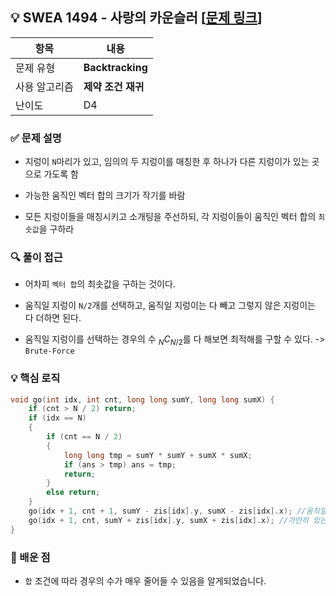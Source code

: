 ## 💡 SWEA 1494 - 사랑의 카운슬러 [[문제 링크](https://swexpertacademy.com/main/code/problem/problemDetail.do?contestProbId=AV2b_WPaAEIBBASw)]

| 항목 | 내용 |
|------|------|
| 문제 유형 | **Backtracking** |
| 사용 알고리즘 | **제약 조건 재귀** |
| 난이도 | D4 |

### ✅ 문제 설명
- 지렁이 `N`마리가 있고, 임의의 두 지렁이를 매칭한 후 하나가 다른 지렁이가 있는 곳으로 가도록 함

- 가능한 움직인 벡터 합의 크기가 작기를 바람

- 모든 지렁이들을 매칭시키고 소개팅을 주선하되, 각 지렁이들이 움직인 벡터 합의 `최솟값`을 구하라

### 🔍 풀이 접근
- 어차피 `벡터 합`의 최솟값을 구하는 것이다.

- 움직일 지렁이 `N/2`개를 선택하고, 움직일 지렁이는 다 빼고 그렇지 않은 지렁이는 다 더하면 된다.

- 움직일 지렁이를 선택하는 경우의 수 $_NC_{N/2}$를 다 해보면 최적해를 구할 수 있다. -> `Brute-Force`


### 💡 핵심 로직
```cpp
void go(int idx, int cnt, long long sumY, long long sumX) {
	if (cnt > N / 2) return;
	if (idx == N)
	{
		if (cnt == N / 2)
		{
			long long tmp = sumY * sumY + sumX * sumX;
			if (ans > tmp) ans = tmp;
			return;
		}
		else return;
	}
	go(idx + 1, cnt + 1, sumY - zis[idx].y, sumX - zis[idx].x); //움직일 지렁이를 선택한 경우
	go(idx + 1, cnt, sumY + zis[idx].y, sumX + zis[idx].x); //가만히 있는 지렁이를 선택한 경우
}
```

### 📌 배운 점
- `합` 조건에 따라 경우의 수가 매우 줄어들 수 있음을 알게되었습니다.